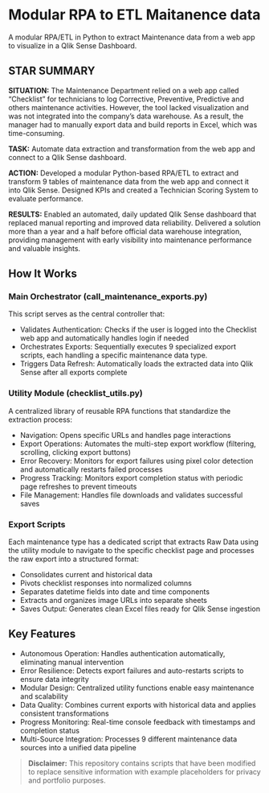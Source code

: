 # Modular RPA to ETL Maitanence data

A modular RPA/ETL in Python to extract Maintenance data from a web app to visualize in a Qlik Sense Dashboard.

## STAR SUMMARY

**SITUATION:**
The Maintenance Department relied on a web app called “Checklist” for technicians to log Corrective, Preventive, Predictive and others maintenance activities. However, the tool lacked visualization and was not integrated into the company’s data warehouse. As a result, the manager had to manually export data and build reports in Excel, which was time-consuming.

**TASK:**
Automate data extraction and transformation from the web app and connect to a Qlik Sense dashboard.

**ACTION:**
Developed a modular Python-based RPA/ETL to extract and transform 9 tables of maintenance data from the web app and connect it into Qlik Sense. Designed KPIs and created a Technician Scoring System to evaluate performance.

**RESULTS:**
Enabled an automated, daily updated Qlik Sense dashboard that replaced manual reporting and improved data reliability. Delivered a solution more than a year and a half before official data warehouse integration, providing management with early visibility into maintenance performance and valuable insights.


## How It Works

### Main Orchestrator (call_maintenance_exports.py)
This script serves as the central controller that:
- Validates Authentication: Checks if the user is logged into the Checklist web app and automatically handles login if needed
- Orchestrates Exports: Sequentially executes 9 specialized export scripts, each handling a specific maintenance data type.
- Triggers Data Refresh: Automatically loads the extracted data into Qlik Sense after all exports complete

### Utility Module (checklist_utils.py)
A centralized library of reusable RPA functions that standardize the extraction process:
- Navigation: Opens specific URLs and handles page interactions
- Export Operations: Automates the multi-step export workflow (filtering, scrolling, clicking export buttons)
- Error Recovery: Monitors for export failures using pixel color detection and automatically restarts failed processes
- Progress Tracking: Monitors export completion status with periodic page refreshes to prevent timeouts
- File Management: Handles file downloads and validates successful saves

### Export Scripts
Each maintenance type has a dedicated script that extracts Raw Data using the utility module to navigate to the specific checklist page and processes the raw export into a structured format:
- Consolidates current and historical data
- Pivots checklist responses into normalized columns
- Separates datetime fields into date and time components
- Extracts and organizes image URLs into separate sheets
- Saves Output: Generates clean Excel files ready for Qlik Sense ingestion

## Key Features

- Autonomous Operation: Handles authentication automatically, eliminating manual intervention
- Error Resilience: Detects export failures and auto-restarts scripts to ensure data integrity
- Modular Design: Centralized utility functions enable easy maintenance and scalability
- Data Quality: Combines current exports with historical data and applies consistent transformations
- Progress Monitoring: Real-time console feedback with timestamps and completion status
- Multi-Source Integration: Processes 9 different maintenance data sources into a unified data pipeline


> **Disclaimer:** This repository contains scripts that have been modified to replace sensitive information with example placeholders for privacy and portfolio purposes.
